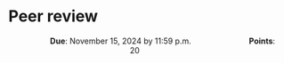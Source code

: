# Peer review

<p style="text-align: center;">
    <object hspace="50">
        <strong>Due</strong></a>: November 15, 2024 by 11:59 p.m.
    </object>
    <object hspace="50">
        <strong>Points</strong></a>: 20
    </object>
</p>
